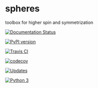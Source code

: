 # spheres
toolbox for higher spin and symmetrization

[![Documentation Status](https://readthedocs.org/projects/spheres/badge/?version=latest)](https://spheres.readthedocs.io/en/latest/?badge=latest)

[![PyPI version](https://badge.fury.io/py/spheres.svg)](https://badge.fury.io/py/spheres)

[![Travis CI](https://travis-ci.com/heyredhat/spheres.svg?branch=main)](https://travis-ci.com/github/heyredhat/spheres)

[![codecov](https://codecov.io/gh/heyredhat/spheres/branch/main/graph/badge.svg?token=980CL7KIFL)](https://codecov.io/gh/heyredhat/spheres)

<a href="https://pyup.io/repos/github/heyredhat/spheres/"><img src="https://pyup.io/repos/github/heyredhat/spheres/shield.svg" alt="Updates" /></a>

<a href="https://pyup.io/repos/github/heyredhat/spheres/"><img src="https://pyup.io/repos/github/heyredhat/spheres/shield.svg" alt="Python 3" /></a>
